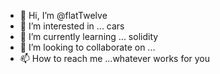- 👋 Hi, I’m @flatTwelve
- 👀 I’m interested in ... cars   
- 🌱 I’m currently learning ... solidity
- 💞️ I’m looking to collaborate on ... 
- 📫 How to reach me ...whatever works for you

<!---
flatTwelve/flatTwelve is a ✨ special ✨ repository because its `README.md` (this file) appears on your GitHub profile.
You can click the Preview link to take a look at your changes.
--->

